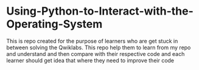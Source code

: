 # Using-Python-to-Interact-with-the-Operating-System
This is repo created for the purpose of learners who are get stuck in between solving the Qwiklabs. This repo help them to learn from my repo and understand and then compare with their respective code and each learner should get idea that where they need to improve their code  
